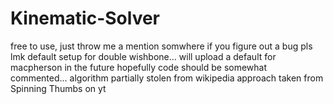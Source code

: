 # Kinematic-Solver

free to use, just throw me a mention somwhere
if you figure out a bug pls lmk
default setup for double wishbone... will upload a default for macpherson in the future hopefully
code should be somewhat commented... algorithm partially stolen from wikipedia
approach taken from Spinning Thumbs on yt
